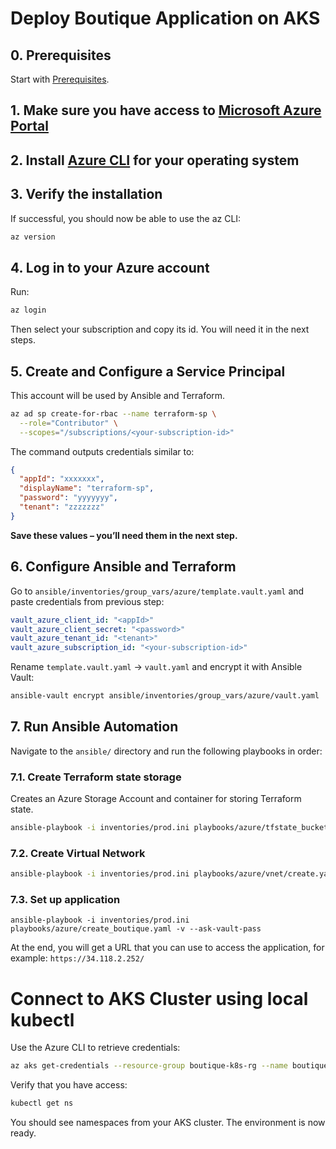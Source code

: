 # Deploy Boutique Application on AKS

## 0. Prerequisites
Start with [Prerequisites](./Prerequisites.md).

## 1. Make sure you have access to [Microsoft Azure Portal](https://portal.azure.com/#home)

## 2. Install [Azure CLI](https://learn.microsoft.com/pl-pl/cli/azure/install-azure-cli?view=azure-cli-latest) for your operating system

## 3. Verify the installation

If successful, you should now be able to use the az CLI:
```sh
az version
```

## 4. Log in to your Azure account

Run:
```sh
az login
```

Then select your subscription and copy its id.
You will need it in the next steps.

## 5. Create and Configure a Service Principal

This account will be used by Ansible and Terraform.
```sh
az ad sp create-for-rbac --name terraform-sp \
  --role="Contributor" \
  --scopes="/subscriptions/<your-subscription-id>"
```

The command outputs credentials similar to:
```json
{
  "appId": "xxxxxxx",
  "displayName": "terraform-sp",
  "password": "yyyyyyy",
  "tenant": "zzzzzzz"
}
```

**Save these values – you’ll need them in the next step.**

## 6. Configure Ansible and Terraform

Go to `ansible/inventories/group_vars/azure/template.vault.yaml` and paste credentials from previous step:

```yaml
vault_azure_client_id: "<appId>"
vault_azure_client_secret: "<password>"
vault_azure_tenant_id: "<tenant>"
vault_azure_subscription_id: "<your-subscription-id>"
```

Rename `template.vault.yaml` → `vault.yaml` and encrypt it with Ansible Vault:
```sh
ansible-vault encrypt ansible/inventories/group_vars/azure/vault.yaml
```

## 7. Run Ansible Automation

Navigate to the `ansible/` directory and run the following playbooks in order:

### 7.1. Create Terraform state storage

Creates an Azure Storage Account and container for storing Terraform state.

```sh
ansible-playbook -i inventories/prod.ini playbooks/azure/tfstate_bucket/create.yaml -v --ask-vault-pass
```

### 7.2. Create Virtual Network

```sh
ansible-playbook -i inventories/prod.ini playbooks/azure/vnet/create.yaml -v --ask-vault-pass
```

### 7.3. Set up application
```
ansible-playbook -i inventories/prod.ini playbooks/azure/create_boutique.yaml -v --ask-vault-pass
```

At the end, you will get a URL that you can use to access the application, for example: `https://34.118.2.252/`


# Connect to AKS Cluster using local kubectl

Use the Azure CLI to retrieve credentials:

```sh
az aks get-credentials --resource-group boutique-k8s-rg --name boutique-k8s-cluster
```

Verify that you have access:

```sh
kubectl get ns
```

You should see namespaces from your AKS cluster. The environment is now ready.
